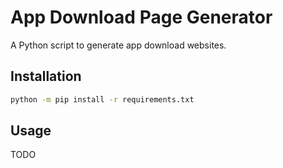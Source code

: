 # App Download Page Generator

A Python script to generate app download websites.

## Installation

```sh
python -m pip install -r requirements.txt
```

## Usage

TODO